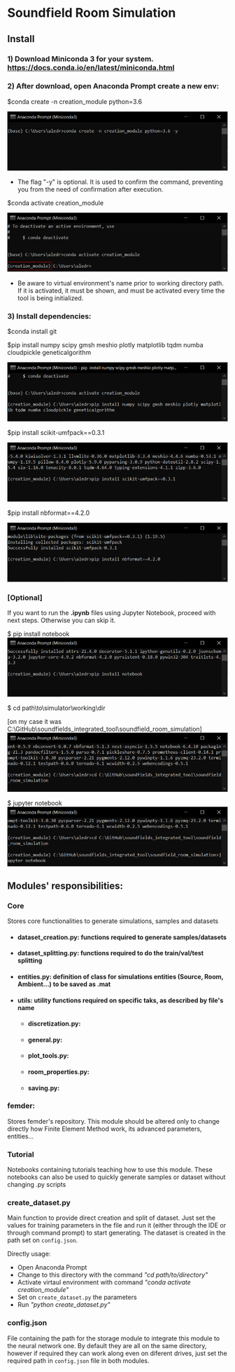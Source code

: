 # Soundfield Room Simulation


##  **Install**

### 1) Download Miniconda 3 for your system. https://docs.conda.io/en/latest/miniconda.html

### 2) After download, open Anaconda Prompt create a new env:

$conda create -n creation_module python=3.6

![Step1](img/tutorial_1.PNG "Installation step 1")

* The flag "-y" is optional. It is used to confirm the command, preventing you from the need of confirmation after execution.

$conda activate creation_module

![Step2](img/tutorial_2.PNG "Installation step 2")

* Be aware to virtual environment's name prior to working directory path. If it is activated, it must be shown, and must be activated every time the tool is being initialized.

### 3) Install dependencies:

$conda install git

$pip install numpy scipy gmsh meshio plotly matplotlib tqdm numba cloudpickle geneticalgorithm

![Step3](img/tutorial_3.PNG "Installation step 3")

$pip install scikit-umfpack==0.3.1

![Step4](img/tutorial_4.PNG "Installation step 4")

$pip install nbformat==4.2.0

![Step5](img/tutorial_5.PNG "Installation step 5")

### **[Optional]**

If you want to run the **.ipynb** files using Jupyter Notebook, proceed with next steps. Otherwise you can skip it.

$ pip install notebook
![Step6](img/tutorial_6.PNG "Installation step 6")

$ cd path\to\simulator\working\dir 

[on my case it was C:\GitHub\soundfields_integrated_tool\soundfield_room_simulation]
![Step7](img/tutorial_7.PNG "Installation step 7")

$ jupyter notebook
![Step8](img/tutorial_8.PNG "Installation step 8")

## **Modules' responsibilities**:



### **Core**

Stores core functionalities to generate simulations, samples and datasets

* #### dataset_creation.py: functions required to generate samples/datasets

* #### dataset_splitting.py: functions required to do the train/val/test splitting
* #### entities.py: definition of class for simulations entities (Source, Room, Ambient...) to be saved as .mat

* #### utils: utility functions required on specific taks, as described by file's name
    *  #### discretization.py:
    *  #### general.py:
    *  #### plot_tools.py:
    *  #### room_properties.py:
    *  #### saving.py:


### **femder**:

Stores femder's repository. This module should be altered only to change directly how Finite Element Method work, its advanced parameters, entities...

### **Tutorial**

Notebooks containing tutorials teaching how to use this module. These notebooks can also be used to quickly generate samples or dataset without changing .py scripts

### **create_dataset.py**

Main function to provide direct creation and split of dataset. Just set the values for training parameters in the file and run it (either through the IDE or through command prompt) to start generating. The dataset is created in the path set on `config.json`.

Directly usage:
* Open Anaconda Prompt
* Change to this directory with the command *"cd path/to/directory"*
* Activate virtaul environment with command *"conda activate creation_module"*
* Set on `create_dataset.py` the parameters
* Run *"python create_dataset.py"*
### **config.json**

File containing the path for the storage module to integrate this module to the neural network one. By default they are all on the same directory, however if required they can work along even on diferent drives, just set the required path in `config.json` file in both modules.
